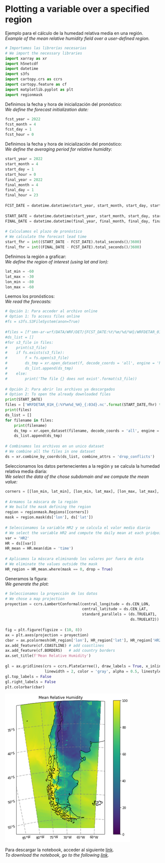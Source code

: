 # Plotting a variable over a specified region

Ejemplo para el cálculo de la humedad relativa media en una región. <br />
*Example of the mean relative humidity field over a user-defined region.*


```python
# Importamos las librerías necesarias
# We import the necessary libraries
import xarray as xr
import h5netcdf
import datetime
import s3fs
import cartopy.crs as ccrs
import cartopy.feature as cf
import matplotlib.pyplot as plt
import regionmask
```

Definimos la fecha y hora de inicialización del pronóstico: <br />
*We define the forecast initialization date:* 


```python
fcst_year = 2022
fcst_month = 4
fcst_day = 1
fcst_hour = 0
```

Definimos la fecha y hora de inicialización del pronóstico: <br />
*We define the averaging period for relative humidity:*


```python
start_year = 2022
start_month = 4
start_day = 1
start_hour = 0
final_year = 2022
final_month = 4
final_day = 1
final_hour = 23

FCST_DATE = datetime.datetime(start_year, start_month, start_day, start_hour)

START_DATE = datetime.datetime(start_year, start_month, start_day, start_hour)
FINAL_DATE = datetime.datetime(final_year, final_month, final_day, final_hour)

# Calculamos el plazo de pronóstico
# We calculate the forecast lead time
start_fhr = int((START_DATE - FCST_DATE).total_seconds()/3600)
final_fhr = int((FINAL_DATE - FCST_DATE).total_seconds()/3600)
```

Definimos la región a graficar: <br />
*We define the region of interest (using lat and lon):*


```python
lat_min = -60
lat_max = -30
lon_min = -80
lon_max = -60
```

Leemos los pronósticos: <br />
*We read the forecasts:*


```python
# Opción 1: Para acceder al archivo online
# Option 1: To access files online
#fs = s3fs.S3FileSystem(anon=True)

#files = [f'smn-ar-wrf/DATA/WRF/DET/{FCST_DATE:%Y/%m/%d/%H}/WRFDETAR_01H_{FCST_DATE:%Y%m%d_%H}_{fhr:03d}.nc' for fhr in range(start_fhr, final_fhr)]
#ds_list = []
#for s3_file in files:
#    print(s3_file)
#    if fs.exists(s3_file):
#        f = fs.open(s3_file)
#        ds_tmp = xr.open_dataset(f, decode_coords = 'all', engine = 'h5netcdf')
#        ds_list.append(ds_tmp)
#    else:
#        print('The file {} does not exist'.format(s3_file))

# Opción 2: Para abrir los archivos ya descargados
# Option 2: To open the already downloaded files
print(START_DATE)
files = ['WRFDETAR_01H_{:%Y%m%d_%H}_{:03d}.nc'.format(START_DATE,fhr) for fhr in range(start_fhr, final_fhr)]
print(files)
ds_list = []
for filename in files:
    print(filename)
    ds_tmp = xr.open_dataset(filename, decode_coords = 'all', engine = 'h5netcdf')
    ds_list.append(ds_tmp)

# Combinamos los archivos en un unico dataset
# We combine all the files in one dataset
ds = xr.combine_by_coords(ds_list, combine_attrs = 'drop_conflicts')
```

Seleccionamos los datos pertenecientes a la región y se calcula la humedad relativa media diaria: <br />
*We select the data of the chose subdomain and we compute the mean value:*





```python
corners = [[lon_min, lat_min], [lon_min, lat_max], [lon_max, lat_max], [lon_max, lat_min]]

# Armamos la máscara de la región
# We build the mask defining the region  
region = regionmask.Regions([corners])
mask = region.mask(ds['lon'], ds['lat'])

# Seleccionamos la variable HR2 y se calcula el valor medio diario
# We select the variable HR2 and compute the daily mean at each gridpoint
var = 'HR2'
HR = ds[[var]]
HR_mean = HR.mean(dim = 'time')

# Aplicamos la máscara eliminando los valores por fuera de ésta
# We eliminate the values outside the mask 
HR_region = HR_mean.where(mask == 0, drop = True)
```

Generamos la figura: <br />
*We generate the plot:*


```python
# Seleccionamos la proyección de los datos
# We chose a map projection
proyection = ccrs.LambertConformal(central_longitude = ds.CEN_LON, 
                                   central_latitude = ds.CEN_LAT, 
                                   standard_parallels = (ds.TRUELAT1, 
                                                         ds.TRUELAT2))

fig = plt.figure(figsize = (10, 8)) 
ax = plt.axes(projection = proyection)
cbar = ax.pcolormesh(HR_region['lon'], HR_region['lat'], HR_region['HR2'], transform = ccrs.PlateCarree(), vmin = 0, vmax = 100)
ax.add_feature(cf.COASTLINE) # add coastlines
ax.add_feature(cf.BORDERS)   # add country borders
ax.set_title(f'Mean Relative Humidity')

gl = ax.gridlines(crs = ccrs.PlateCarree(), draw_labels = True, x_inline = False,
                  linewidth = 2, color = 'gray', alpha = 0.5, linestyle = '--')
gl.top_labels = False
gl.right_labels = False
plt.colorbar(cbar)
```
    
![png](../figuras/Region_bilingue_14_2.png)
    
Para descargar la notebook, acceder al siguiente [link](../notebooks/Region_bilingue.ipynb).    
*To download the notebook, go to the following [link](../notebooks/Region_bilingue.ipynb).*
